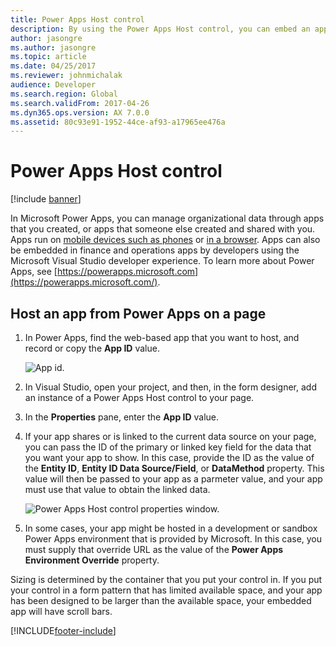 ```yaml
---
title: Power Apps Host control
description: By using the Power Apps Host control, you can embed an app from Power Apps into one of the finance and operations apps.
author: jasongre
ms.author: jasongre
ms.topic: article
ms.date: 04/25/2017
ms.reviewer: johnmichalak
audience: Developer
ms.search.region: Global
ms.search.validFrom: 2017-04-26
ms.dyn365.ops.version: AX 7.0.0
ms.assetid: 80c93e91-1952-44ce-af93-a17965ee476a
---
```


# Power Apps Host control

[!include [banner](../includes/banner.md)]

In Microsoft Power Apps, you can manage organizational data through apps that you created, or apps that someone else created and shared with you. Apps run on [mobile devices such as phones](https://powerapps.microsoft.com/tutorials/run-app-client/) or [in a browser](https://powerapps.microsoft.com/tutorials/run-app-browser/). Apps can also be embedded in finance and operations apps by developers using the Microsoft Visual Studio developer experience. To learn more about Power Apps, see [https://powerapps.microsoft.com](https://powerapps.microsoft.com/).

## Host an app from Power Apps on a page

1.  In Power Apps, find the web-based app that you want to host, and record or copy the **App ID** value.
  
    ![App id.](media/powerapps-appid.png)
  
2.  In Visual Studio, open your project, and then, in the form designer, add an instance of a Power Apps Host control to your page.
3.  In the **Properties** pane, enter the **App ID** value.
4.  If your app shares or is linked to the current data source on your page, you can pass the ID of the primary or linked key field for the data that you want your app to show. In this case, provide the ID as the value of the **Entity ID**, **Entity ID Data Source/Field**, or **DataMethod** property. This value will then be passed to your app as a parmeter value, and your app must use that value to obtain the linked data. 
    
    ![Power Apps Host control properties window.](media/powerapps-properties.png)
    
5.  In some cases, your app might be hosted in a development or sandbox Power Apps environment that is provided by Microsoft. In this case, you must supply that override URL as the value of the **Power Apps Environment Override** property.

Sizing is determined by the container that you put your control in. If you put your control in a form pattern that has limited available space, and your app has been designed to be larger than the available space, your embedded app will have scroll bars.


[!INCLUDE[footer-include](../../../includes/footer-banner.md)]
